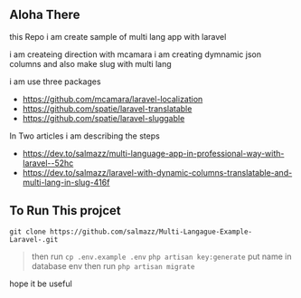 ## Aloha There 

this Repo i am create sample of multi lang app with laravel  

 i am createing direction with mcamara 
 i am creating dymnamic json columns
and also make slug with multi lang 

i am use three packages 
* https://github.com/mcamara/laravel-localization 
* https://github.com/spatie/laravel-translatable
* https://github.com/spatie/laravel-sluggable 

In Two articles i am describing the steps 
* https://dev.to/salmazz/multi-language-app-in-professional-way-with-laravel--52hc
* https://dev.to/salmazz/laravel-with-dynamic-columns-translatable-and-multi-lang-in-slug-416f


## To Run This projcet 

`git clone https://github.com/salmazz/Multi-Langague-Example-Laravel-.git`
> then run `cp .env.example .env` 
`php artisan key:generate`
> put name in database env 
> then run 
`php artisan migrate`


hope it be useful 
